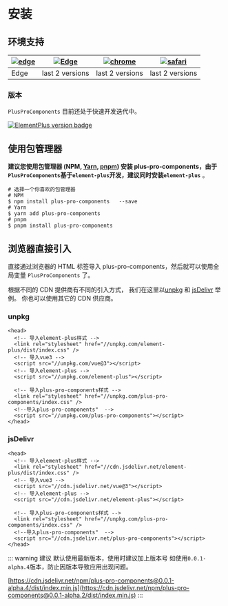 # 安装

## 环境支持

| [![edge](https://raw.githubusercontent.com/alrra/browser-logos/master/src/edge/edge_48x48.png)](http://godban.github.io/browsers-support-badges/) | [![Edge](https://raw.githubusercontent.com/alrra/browser-logos/master/src/firefox/firefox_48x48.png)](http://godban.github.io/browsers-support-badges/) | [![chrome](https://raw.githubusercontent.com/alrra/browser-logos/master/src/chrome/chrome_48x48.png)](http://godban.github.io/browsers-support-badges/) | [![safari](https://raw.githubusercontent.com/alrra/browser-logos/master/src/safari/safari_48x48.png)](http://godban.github.io/browsers-support-badges/) |
| ------------------------------------------------------------------------------------------------------------------------------------------------- | ------------------------------------------------------------------------------------------------------------------------------------------------------- | ------------------------------------------------------------------------------------------------------------------------------------------------------- | ------------------------------------------------------------------------------------------------------------------------------------------------------- |
| Edge                                                                                                                                              | last 2 versions                                                                                                                                         | last 2 versions                                                                                                                                         | last 2 versions                                                                                                                                         |

### 版本

`PlusProComponents` 目前还处于快速开发迭代中。

[![ElementPlus version badge](https://img.shields.io/npm/v/plus-pro-components.svg?style=flat-square)](https://www.npmjs.org/package/plus-pro-components)

## 使用包管理器

**建议您使用包管理器 (NPM, [Yarn](https://classic.yarnpkg.com/lang/en/), [pnpm](https://pnpm.io/)) 安装 plus-pro-components，由于`PlusProComponents`基于`element-plus`开发，建议同时安装`element-plus`** 。

```shell
# 选择一个你喜欢的包管理器
# NPM
$ npm install plus-pro-components   --save
# Yarn
$ yarn add plus-pro-components
# pnpm
$ pnpm install plus-pro-components
```

## 浏览器直接引入

直接通过浏览器的 HTML 标签导入 plus-pro-components，然后就可以使用全局变量 `PlusProComponents` 了。

根据不同的 CDN 提供商有不同的引入方式， 我们在这里以[unpkg](https://unpkg.com) 和 [jsDelivr](https://jsdelivr.com) 举例。 你也可以使用其它的 CDN 供应商。

### unpkg

```html{10,12}
<head>
  <!-- 导入element-plus样式 -->
  <link rel="stylesheet" href="//unpkg.com/element-plus/dist/index.css" />
  <!-- 导入vue3 -->
  <script src="//unpkg.com/vue@3"></script>
  <!-- 导入element-plus -->
  <script src="//unpkg.com/element-plus"></script>

  <!-- 导入plus-pro-components样式 -->
  <link rel="stylesheet" href="//unpkg.com/plus-pro-components/index.css" />
  <!--导入plus-pro-components"  -->
  <script src="//unpkg.com/plus-pro-components"></script>
</head>
```

### jsDelivr

```html{10,12}
<head>
  <!-- 导入element-plus样式 -->
  <link rel="stylesheet" href="//cdn.jsdelivr.net/element-plus/dist/index.css" />
  <!-- 导入vue3 -->
  <script src="//cdn.jsdelivr.net/vue@3"></script>
  <!-- 导入element-plus -->
  <script src="//cdn.jsdelivr.net/element-plus"></script>

  <!-- 导入plus-pro-components样式 -->
  <link rel="stylesheet" href="//unpkg.com/plus-pro-components/index.css" />
  <!--导入plus-pro-components"  -->
  <script src="//cdn.jsdelivr.net/plus-pro-components"></script>
</head>
```

::: warning 建议
默认使用最新版本，使用时建议加上版本号 如使用`0.0.1-alpha.4`版本，防止因版本导致应用出现问题。

[https://cdn.jsdelivr.net/npm/plus-pro-components@0.0.1-alpha.4/dist/index.min.js](https://cdn.jsdelivr.net/npm/plus-pro-components@0.0.1-alpha.2/dist/index.min.js)
:::
